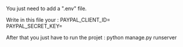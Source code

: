 You just need to add a ".env" file.

Write in this file your : 
PAYPAL_CLIENT_ID=
<br>
PAYPAL_SECRET_KEY=

After that you just have to run the projet : python manage.py runserver
